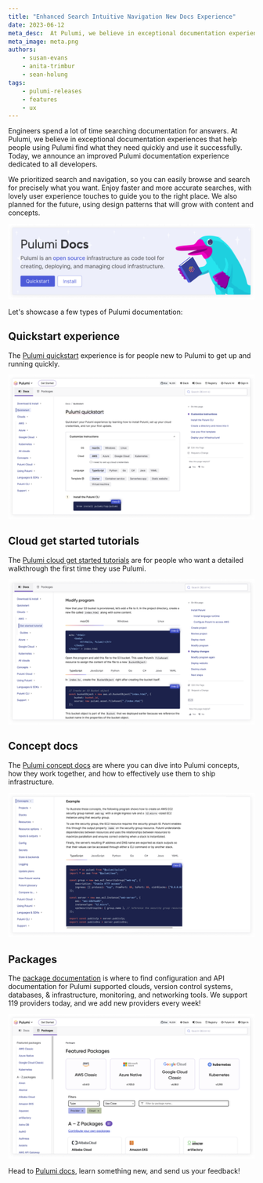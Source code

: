 ```yaml
---
title: "Enhanced Search Intuitive Navigation New Docs Experience"
date: 2023-06-12
meta_desc:  At Pulumi, we believe in exceptional documentation experiences that help people using Pulumi find what they need quickly and use it successfully.
meta_image: meta.png
authors:
    - susan-evans
    - anita-trimbur
    - sean-holung
tags:
    - pulumi-releases
    - features
    - ux
---
```


Engineers spend a lot of time searching documentation for answers. At Pulumi, we believe in exceptional documentation experiences that help people using Pulumi find what they need quickly and use it successfully. Today, we announce an improved Pulumi documentation experience dedicated to all developers.
<!--more-->

We prioritized search and navigation, so you can easily browse and search for precisely what you want. Enjoy faster and more accurate searches, with lovely user experience touches to guide you to the right place. We also planned for the future, using design patterns that will grow with content and concepts.

![Pulumi docs welcome banner](imgs/banner.png)

Let's showcase a few types of Pulumi documentation:

## Quickstart experience

The [Pulumi quickstart](/docs/quickstart/) experience is for people new to Pulumi to get up and running quickly.

![Pulumi docs quickstart experience](imgs/quickstart.png)

## Cloud get started tutorials

The [Pulumi cloud get started tutorials](/docs/clouds/) are for people who want a detailed walkthrough the first time they use Pulumi.

![Pulumi cloud get started tutorials](imgs/get-started.png)

## Concept docs

The [Pulumi concept docs](/docs/concepts/) are where you can dive into Pulumi concepts, how they work together, and how to effectively use them to ship infrastructure.

![Pulumi concept docs](imgs/concepts.png)

## Packages

The [package documentation](/docs/registry/) is where to find configuration and API documentation for Pulumi supported clouds, version control systems, databases, & infrastructure, monitoring, and networking tools. We support 119 providers today, and we add new providers every week!

![Pulumi api packages](imgs/packages.png)

Head to [Pulumi docs](/docs/), learn something new, and send us your feedback!
